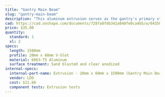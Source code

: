```yaml
---
title: "Gantry Main Beam"
slug: "gantry-main-beam"
description: "This aluminum extrusion serves as the gantry's primary structural element. The cross-slide's v-wheels move across this extrusion, allowing FarmBot to move in the y-direction. It is possible to make this extrusion longer or shorter to suit your needs."
cad: https://cad.onshape.com/documents/728fa8fdb342a040fe0ca4b5/w/0435033a7c78b02e71d0f721/e/5e4be9906800472a862f2982?configuration=List_q9HBefhOmUpWt5%3DDefault&renderMode=0&uiState=6254eca650f84e1a8d3b7a24
price: $35.00
quantity:
  standard: 1
  xl: 2
specs:
  length: 1500mm
  profile: 20mm x 60mm V-Slot
  material: 6063-T5 Aluminum
  surface treatment: Sand blasted and clear anodized
internal-specs:
  internal-part-name: Extrusion - 20mm x 60mm x 1500mm (Gantry Main Beam)
  vendor: LDO
  cost: $11.60
  component tests: Extrusion tests
---
```

